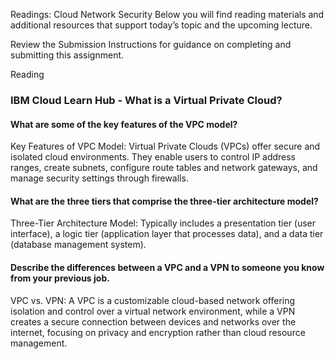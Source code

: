 Readings: Cloud Network Security
Below you will find reading materials and additional resources that support today’s topic and the upcoming lecture.

Review the Submission Instructions for guidance on completing and submitting this assignment.

Reading
### IBM Cloud Learn Hub - What is a Virtual Private Cloud?

#### What are some of the key features of the VPC model?
Key Features of VPC Model: Virtual Private Clouds (VPCs) offer secure and isolated cloud environments. They enable users to control IP address ranges, create subnets, configure route tables and network gateways, and manage security settings through firewalls.
#### What are the three tiers that comprise the three-tier architecture model?
Three-Tier Architecture Model: Typically includes a presentation tier (user interface), a logic tier (application layer that processes data), and a data tier (database management system).
#### Describe the differences between a VPC and a VPN to someone you know from your previous job.
VPC vs. VPN: A VPC is a customizable cloud-based network offering isolation and control over a virtual network environment, while a VPN creates a secure connection between devices and networks over the internet, focusing on privacy and encryption rather than cloud resource management.
